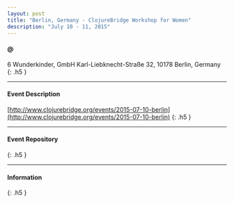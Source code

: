 ```yaml
---
layout: post
title: "Berlin, Germany - ClojureBridge Workshop for Women"
description: "July 10 - 11, 2015"
---
```


#### @

6 Wunderkinder, GmbH Karl-Liebknecht-Straße 32, 10178 Berlin, Germany
{: .h5 }

---

#### Event Description

[http://www.clojurebridge.org/events/2015-07-10-berlin](http://www.clojurebridge.org/events/2015-07-10-berlin)
{: .h5 }

---

#### Event Repository

{: .h5 }

---

#### Information

{: .h5 }